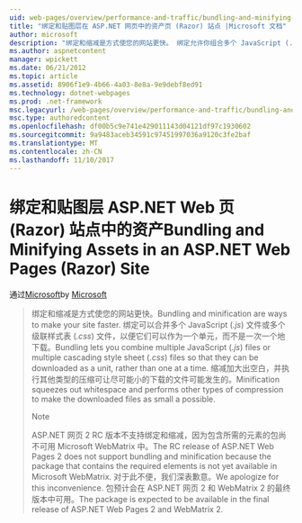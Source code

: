 ```yaml
---
uid: web-pages/overview/performance-and-traffic/bundling-and-minifying-assets-in-an-aspnet-web-pages-razor-site
title: "绑定和贴图层在 ASP.NET 网页中的资产页 (Razor) 站点 |Microsoft 文档"
author: microsoft
description: "绑定和缩减是方式使您的网站更快。 绑定允许你组合多个 JavaScript (.js) 文件或多个级联样式表 （..."
ms.author: aspnetcontent
manager: wpickett
ms.date: 06/21/2012
ms.topic: article
ms.assetid: 8906f1e9-4b66-4a03-8e8a-9e9debf8ed91
ms.technology: dotnet-webpages
ms.prod: .net-framework
msc.legacyurl: /web-pages/overview/performance-and-traffic/bundling-and-minifying-assets-in-an-aspnet-web-pages-razor-site
msc.type: authoredcontent
ms.openlocfilehash: df00b5c9e741e429011143d04121df97c1930602
ms.sourcegitcommit: 9a9483aceb34591c97451997036a9120c3fe2baf
ms.translationtype: MT
ms.contentlocale: zh-CN
ms.lasthandoff: 11/10/2017
---
```

<a name="bundling-and-minifying-assets-in-an-aspnet-web-pages-razor-site"></a><span data-ttu-id="75ece-104">绑定和贴图层 ASP.NET Web 页 (Razor) 站点中的资产</span><span class="sxs-lookup"><span data-stu-id="75ece-104">Bundling and Minifying Assets in an ASP.NET Web Pages (Razor) Site</span></span>
====================
<span data-ttu-id="75ece-105">通过[Microsoft](https://github.com/microsoft)</span><span class="sxs-lookup"><span data-stu-id="75ece-105">by [Microsoft](https://github.com/microsoft)</span></span>

> <span data-ttu-id="75ece-106">绑定和缩减是方式使您的网站更快。</span><span class="sxs-lookup"><span data-stu-id="75ece-106">Bundling and minification are ways to make your site faster.</span></span> <span data-ttu-id="75ece-107">绑定可以合并多个 JavaScript (*.js*) 文件或多个级联样式表 (*.css*) 文件，以便它们可以作为一个单元，而不是一次一个地下载。</span><span class="sxs-lookup"><span data-stu-id="75ece-107">Bundling lets you combine multiple JavaScript (*.js*) files or multiple cascading style sheet (*.css*) files so that they can be downloaded as a unit, rather than one at a time.</span></span> <span data-ttu-id="75ece-108">缩减加大出空白，并执行其他类型的压缩可让尽可能小的下载的文件可能发生的。</span><span class="sxs-lookup"><span data-stu-id="75ece-108">Minification squeezes out whitespace and performs other types of compression to make the downloaded files as small a possible.</span></span>
> 
> > [!NOTE]
> > <span data-ttu-id="75ece-109">ASP.NET 网页 2 RC 版本不支持绑定和缩减，因为包含所需的元素的包尚不可用 Microsoft WebMatrix 中。</span><span class="sxs-lookup"><span data-stu-id="75ece-109">The RC release of ASP.NET Web Pages 2 does not support bundling and minification because the package that contains the required elements is not yet available in Microsoft WebMatrix.</span></span> <span data-ttu-id="75ece-110">对于此不便，我们深表歉意。</span><span class="sxs-lookup"><span data-stu-id="75ece-110">We apologize for this inconvenience.</span></span> <span data-ttu-id="75ece-111">包预计会在 ASP.NET 网页 2 和 WebMatrix 2 的最终版本中可用。</span><span class="sxs-lookup"><span data-stu-id="75ece-111">The package is expected to be available in the final release of ASP.NET Web Pages 2 and WebMatrix 2.</span></span>
